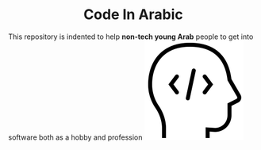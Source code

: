 <h1 align='center'>
Code In Arabic
</h1>

<p align='center'>

This repository is indented to help **non-tech young Arab** people to get into software both as a hobby and profession
<img  src="./logo.gif" title="Code In Arabic" alt="Code In Arabic" />
</p>

